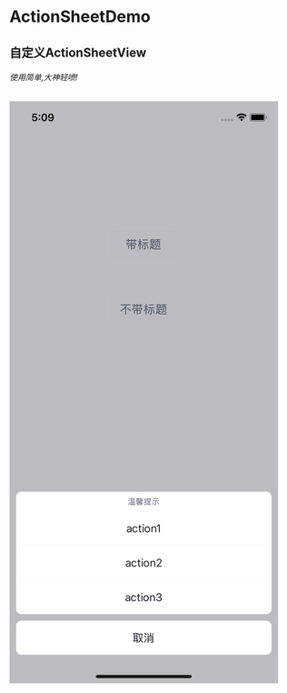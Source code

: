 # ActionSheetDemo
## 自定义ActionSheetView


###### 使用简单,大神轻喷!

![alt 示例](https://github.com/Mark-JiePan/ActionSheetDemo/blob/master/ActionSheetDemo/ActionSheetDemo/截图/1.png)

